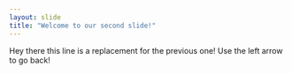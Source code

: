 ```yaml
---
layout: slide
title: "Welcome to our second slide!"
---
```

Hey there this line is a replacement for the previous one!
Use the left arrow to go back!
